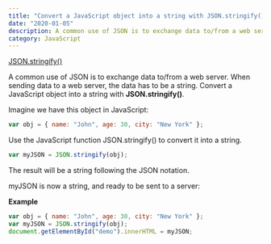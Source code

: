 ```yaml
---
title: "Convert a JavaScript object into a string with JSON.stringify()"
date: "2020-01-05"
description: A common use of JSON is to exchange data to/from a web server. When sending data to a web server, the data has to be a string.
category: JavaScript
---
```


[JSON.stringify()](https://www.w3schools.com/js/js_json_stringify.asp)

A common use of JSON is to exchange data to/from a web server. When sending data to a web server, the data has to be a string. Convert a JavaScript object into a string with **JSON.stringify()**.

Imagine we have this object in JavaScript:
```js
var obj = { name: "John", age: 30, city: "New York" };
```
Use the JavaScript function JSON.stringify() to convert it into a string.
```js
var myJSON = JSON.stringify(obj);
```
The result will be a string following the JSON notation.

myJSON is now a string, and ready to be sent to a server:

**Example**    
```js
var obj = { name: "John", age: 30, city: "New York" };
var myJSON = JSON.stringify(obj);
document.getElementById("demo").innerHTML = myJSON;
```
